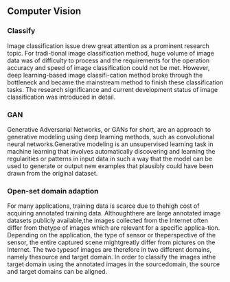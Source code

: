 ## Computer Vision

### Classify
 Image classification issue drew great attention as a prominent research topic. For tradi-tional image classification method,
 huge volume of image data was of difficulty to process and the requirements for the operation accuracy and speed of 
 image classification could not be met. However, deep learning-based image classifi-cation method broke through the 
 bottleneck and became the mainstream method to finish these classification tasks. The research  significance  and 
 current  development  status  of  image  classification  was  introduced  in  detail.
 
 ### GAN
 Generative Adversarial Networks, or GANs for short, are an approach to generative modeling using deep learning methods,
 such as convolutional neural networks.Generative modeling is an unsupervised learning task in machine learning that
 involves automatically discovering and learning the regularities or patterns in input data in such a way that the model
 can be used to generate or output new examples that plausibly could have been drawn from the original dataset.
 
 ### Open-set domain adaption
 
For many applications, training data is scarce due to thehigh cost of acquiring annotated training data. 
Althoughthere are large annotated image datasets publicly available,the images collected from the Internet often differ 
from thetype of images which are relevant for a specific applica-tion. Depending on the application, the type of sensor 
or theperspective of the sensor, the entire captured scene mightgreatly differ from pictures on the Internet. The two 
typesof images are therefore in two different domains, namely thesource and target domain. In order to classify the 
images inthe target domain using the annotated images in the sourcedomain, the source and target domains can be aligned.

